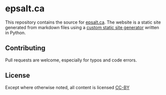 # epsalt.ca

This repository contains the source for [epsalt.ca][website]. The
website is a static site generated from markdown files using a [custom
static site generator][litesite] written in Python.

## Contributing

Pull requests are welcome, especially for typos and code errors.

## License

Except where otherwise noted, all content is licensed [CC-BY][cc-by]

[cc-by]: https://creativecommons.org/licenses/by/4.0/
[litesite]: https://github.com/epsalt/litesite
[website]: http://epsalt.ca
